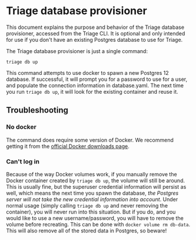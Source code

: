 # Triage database provisioner

This document explains the purpose and behavior of the Triage database provisioner, accessed from the Triage CLI. It is optional and only intended for use if you don't have an existing Postgres database to use for Triage.

The Triage database provisioner is just a single command:

`triage db up`

This command attempts to use docker to spawn a new Postgres 12 database. If successful, it will prompt you for a password to use for a user, and populate the connection information in database.yaml. The next time you run `triage db up`, it will look for the existing container and reuse it.

## Troubleshooting

### No docker
The command does require some version of Docker. We recommend getting it from the [official Docker downloads page](https://docs.docker.com/get-docker/).

### Can't log in
Because of the way Docker volumes work, if you manually remove the Docker container created by `triage db up`, the volume will still be around. This is usually fine, but the superuser credential information will persist as well, which means the next time you spawn the database, *the Postgres server will not take the new credential information into account*. Under normal usage (simply calling `triage db up` and never removing the container), you will never run into this situation. But if you do, and you would like to use a new username/password, you will have to remove the volume before recreating. This can be done with `docker volume rm db-data`. This will also remove all of the stored data in Postgres, so beware!
